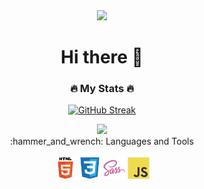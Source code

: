 
<div id="header" align="center">

  <img src="https://media.giphy.com/media/HEPwfdu6T6svpPE1eN/giphy.gif" width="100"/>
    <h1> Hi there 👋 </h1>

### :fire: My Stats :fire:

[![GitHub Streak](https://streak-stats.demolab.com?user=mtaman&theme=dark&border_radius=6)](https://git.io/streak-stats)

</div>

<div  align="center"><img src="https://media.giphy.com/media/iJgspmJ6xLipnP6TW5/giphy.gif" width="80px"/></div>

<div  style:"display:flex; gap:20px;" align="center">
:hammer_and_wrench: Languages and Tools
<br/>
<br/></div>



<div  align="center">

<img src="https://raw.githubusercontent.com/devicons/devicon/master/icons/html5/html5-original-wordmark.svg" width="35px"/>
<img src="https://raw.githubusercontent.com/devicons/devicon/master/icons/css3/css3-original.svg" width="35px"/>
<img src="https://raw.githubusercontent.com/devicons/devicon/master/icons/sass/sass-original.svg" width="35px" />
<img src="https://raw.githubusercontent.com/devicons/devicon/master/icons/javascript/javascript-original.svg" width="35px"/>

</div>

<!--
**mtaman/mtaman** is a ✨ _special_ ✨ repository because its `README.md` (this file) appears on your GitHub profile.

Here are some ideas to get you started:

- 🔭 I’m currently working on ...
- 🌱 I’m currently learning ...
- 👯 I’m looking to collaborate on ...
- 🤔 I’m looking for help with ...
- 💬 Ask me about ...
- 📫 How to reach me: ...
- 😄 Pronouns: ...
- ⚡ Fun fact: ...
-->
